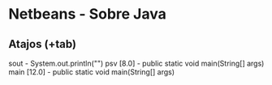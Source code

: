 # Netbeans - Sobre Java

## Atajos (+tab)

sout - System.out.println("")
psv [8.0] - public static void main(String[] args)
main [12.0] - public static void main(String[] args)

